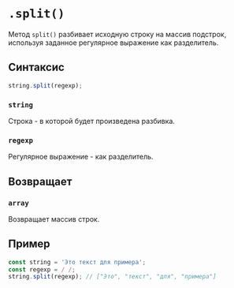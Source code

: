 # `.split()`

Метод `split()` разбивает исходную строку на массив подстрок, используя заданное регулярное выражение как разделитель.

## Синтаксис

```js
string.split(regexp);
```

### `string`

Строка - в которой будет произведена разбивка.

### `regexp`

Регулярное выражение - как разделитель.

## Возвращает

### `array`

Возвращает массив строк.

## Пример

```js
const string = 'Это текст для примера';
const regexp = / /;
string.split(regexp); // ["Это", "текст", "для", "примера"]
```
